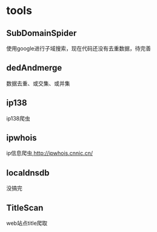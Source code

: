 # tools
## SubDomainSpider
使用google进行子域搜索，现在代码还没有去重数据，待完善
## dedAndmerge
数据去重、或交集、或并集
## ip138
ip138爬虫
## ipwhois
ip信息爬虫,http://ipwhois.cnnic.cn/
## localdnsdb
没搞完
## TitleScan
web站点title爬取